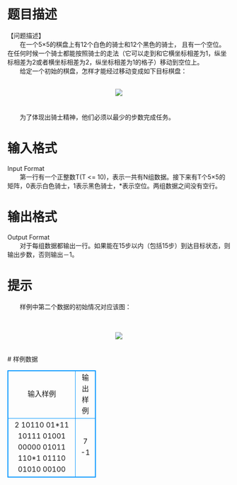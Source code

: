 # 

 
 # 题目描述 
<p>
【问题描述】<br>　　在一个5×5的棋盘上有12个白色的骑士和12个黑色的骑士， 且有一个空位。在任何时候一个骑士都能按照骑士的走法（它可以走到和它横坐标相差为1，纵坐标相差为2或者横坐标相差为2，纵坐标相差为1的格子）移动到空位上。<br>　　给定一个初始的棋盘，怎样才能经过移动变成如下目标棋盘：<br><br><center><img src="/source/joyoi/tyvj-3328/img/aHR0cDovL3d3dy5qb3lvaS5jbi9wcm9ibGVtL3R5dmotMzMyOC9wcm9ibGVtc19pbWFnZXMvMjA5Ni8xLmJtcA==.bmp"></img></center>　<br>                           <br>　　为了体现出骑士精神，他们必须以最少的步数完成任务。<br></p> 

 
 # 输入格式 
<p>
Input Format<br>　　第一行有一个正整数T(T <= 10)，表示一共有N组数据。接下来有T个5×5的矩阵，0表示白色骑士，1表示黑色骑士，*表示空位。两组数据之间没有空行。<br></p> 

 
 # 输出格式 
<p>
Output Format<br>　　对于每组数据都输出一行。如果能在15步以内（包括15步）到达目标状态，则输出步数，否则输出－1。<br></p> 

 
 # 提示 
<p>
　　样例中第二个数据的初始情况对应该图：<br> <br><br><center><img src="/source/joyoi/tyvj-3328/img/aHR0cDovL3d3dy5qb3lvaS5jbi9wcm9ibGVtL3R5dmotMzMyOC9wcm9ibGVtc19pbWFnZXMvMjA5Ni8yLmJtcA==.bmp"></img></center>　<br></p> 
# 样例数据
<style>
        table,table tr th, table tr td { border:1px solid #0094ff; }
        table { width: 200px; min-height: 25px; line-height: 25px; text-align: center; border-collapse: collapse;}   
    </style>
<table>
	<tr>
		<td>输入样例</td>
		<td>输出样例</td>
	</tr>
<tr><td>2
10110
01*11
10111
01001
00000
01011
110*1
01110
01010
00100
</td><td>7
-1
</td></tr></table>
